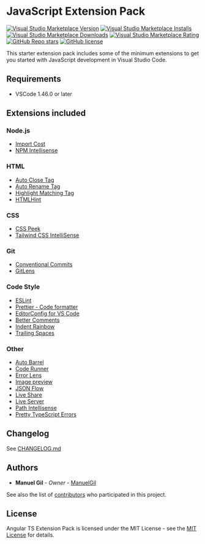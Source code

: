 # JavaScript Extension Pack

[![Visual Studio Marketplace Version](https://img.shields.io/visual-studio-marketplace/v/imgildev.vscode-javascript-pack?style=for-the-badge&label=VS%20Marketplace&logo=visual-studio-code)](https://marketplace.visualstudio.com/items?itemName=imgildev.vscode-javascript-pack)
[![Visual Studio Marketplace Installs](https://img.shields.io/visual-studio-marketplace/i/imgildev.vscode-javascript-pack?style=for-the-badge&logo=visual-studio-code)](https://marketplace.visualstudio.com/items?itemName=imgildev.vscode-javascript-pack)
[![Visual Studio Marketplace Downloads](https://img.shields.io/visual-studio-marketplace/d/imgildev.vscode-javascript-pack?style=for-the-badge&logo=visual-studio-code)](https://marketplace.visualstudio.com/items?itemName=imgildev.vscode-javascript-pack)
[![Visual Studio Marketplace Rating](https://img.shields.io/visual-studio-marketplace/r/imgildev.vscode-javascript-pack?style=for-the-badge&logo=visual-studio-code)](https://marketplace.visualstudio.com/items?itemName=imgildev.vscode-javascript-pack&ssr=false#review-details)
[![GitHub Repo stars](https://img.shields.io/github/stars/ManuelGil/vscode-javascript-pack?style=for-the-badge&logo=github)](https://github.com/ManuelGil/vscode-javascript-pack)
[![GitHub license](https://img.shields.io/github/license/ManuelGil/vscode-javascript-pack?style=for-the-badge&logo=github)](https://github.com/ManuelGil/vscode-javascript-pack/blob/main/LICENSE)

This starter extension pack includes some of the minimum extensions to get you started with JavaScript development in Visual Studio Code.

## Requirements

- VSCode 1.46.0 or later

## Extensions included

### Node.js

- [Import Cost](https://marketplace.visualstudio.com/items?itemName=wix.vscode-import-cost)
- [NPM Intellisense](https://marketplace.visualstudio.com/items?itemName=christian-kohler.npm-intellisense)

### HTML

- [Auto Close Tag](https://marketplace.visualstudio.com/items?itemName=formulahendry.auto-close-tag)
- [Auto Rename Tag](https://marketplace.visualstudio.com/items?itemName=formulahendry.auto-rename-tag)
- [Highlight Matching Tag](https://marketplace.visualstudio.com/items?itemName=vincaslt.highlight-matching-tag)
- [HTMLHint](https://marketplace.visualstudio.com/items?itemName=HTMLHint.vscode-htmlhint)

### CSS

- [CSS Peek](https://marketplace.visualstudio.com/items?itemName=pranaygp.vscode-css-peek)
- [Tailwind CSS IntelliSense](https://marketplace.visualstudio.com/items?itemName=bradlc.vscode-tailwindcss)

### Git

- [Conventional Commits](https://marketplace.visualstudio.com/items?itemName=vivaxy.vscode-conventional-commits)
- [GitLens](https://marketplace.visualstudio.com/items?itemName=eamodio.gitlens)

### Code Style

- [ESLint](https://marketplace.visualstudio.com/items?itemName=dbaeumer.vscode-eslint)
- [Prettier - Code formatter](https://marketplace.visualstudio.com/items?itemName=esbenp.prettier-vscode)
- [EditorConfig for VS Code](https://marketplace.visualstudio.com/items?itemName=editorconfig.editorconfig)
- [Better Comments](https://marketplace.visualstudio.com/items?itemName=aaron-bond.better-comments)
- [Indent Rainbow](https://marketplace.visualstudio.com/items?itemName=oderwat.indent-rainbow)
- [Trailing Spaces](https://marketplace.visualstudio.com/items?itemName=shardulm94.trailing-spaces)

### Other

- [Auto Barrel](https://marketplace.visualstudio.com/items?itemName=imgildev.vscode-auto-barrel)
- [Code Runner](https://marketplace.visualstudio.com/items?itemName=formulahendry.code-runner)
- [Error Lens](https://marketplace.visualstudio.com/items?itemName=usernamehw.errorlens)
- [Image preview](https://marketplace.visualstudio.com/items?itemName=kisstkondoros.vscode-gutter-preview)
- [JSON Flow](https://marketplace.visualstudio.com/items?itemName=imgildev.vscode-json-flow)
- [Live Share](https://marketplace.visualstudio.com/items?itemName=MS-vsliveshare.vsliveshare)
- [Live Server](https://marketplace.visualstudio.com/items?itemName=ritwickdey.LiveServer)
- [Path Intellisense](https://marketplace.visualstudio.com/items?itemName=christian-kohler.path-intellisense)
- [Pretty TypeScript Errors](https://marketplace.visualstudio.com/items?itemName=yoavbls.pretty-ts-errors)

## Changelog

See [CHANGELOG.md](./CHANGELOG.md)

## Authors

- **Manuel Gil** - _Owner_ - [ManuelGil](https://github.com/ManuelGil)

See also the list of [contributors](https://github.com/ManuelGil/vscode-javascript-pack/contributors) who participated in this project.

## License

Angular TS Extension Pack is licensed under the MIT License - see the [MIT License](https://opensource.org/licenses/MIT) for details.
